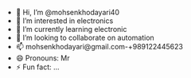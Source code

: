 - 👋 Hi, I’m @mohsenkhodayari40
- 👀 I’m interested in electronics
- 🌱 I’m currently learning electronic
- 💞️ I’m looking to collaborate on automation
- 📫 mohsenkhodayari@gmail.com-+989122445623
- 😄 Pronouns: Mr
- ⚡ Fun fact: ...

<!---
mohsenkhodayari40/mohsenkhodayari40 is a ✨ special ✨ repository because its `README.md` (this file) appears on your GitHub profile.
You can click the Preview link to take a look at your changes.
--->
